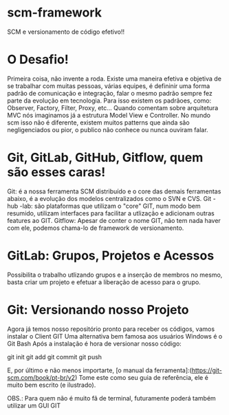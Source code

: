# scm-framework
SCM e versionamento de código efetivo!!

# O Desafio! 
Primeira coisa, não invente a roda.
Existe uma maneira efetiva e objetiva de se trabalhar com muitas pessoas, várias equipes, é defininir uma forma padrão de comunicação e integração, falar o mesmo padrão sempre fez parte da evolução em tecnologia.
Para isso existem os padrãoes, como: Observer, Factory, Filter, Proxy, etc...
Quando comentam sobre arquitetura MVC nós imaginamos já a estrutura Model View e Controller.
No mundo scm isso não é diferente, existem muitos patterns que ainda são negligenciados ou pior, o publico não conhece ou nunca ouviram falar.


# Git, GitLab, GitHub, Gitflow, quem são esses caras!

Git: é a nossa ferramenta SCM distribuído e o core das demais ferramentas abaixo, é a evolução dos modelos centralizados como o SVN e CVS.
Git -hub -lab: são plataformas que utilizam o "core" GIT, num modo bem resumido, utilizam interfaces para facilitar a utlização e adicionam outras features ao GIT.
Gitflow: Apesar de conter o nome GIT, não tem nada haver com ele, podemos chama-lo de framework de versionamento.

# GitLab: Grupos, Projetos e Acessos

Possibilita o trabalho utlizando grupos e a inserção de membros no mesmo, basta criar um projeto e efetuar a liberação de acesso para o grupo.

# Git: Versionando nosso Projeto
Agora já temos nosso repositório pronto para receber os códigos, vamos instalar o Client GIT
Uma alternativa bem famosa aos usuários Windows é o Git Bash
Após a instalação é hora de versionar nosso código:

git init
git add
git commit
git push

E, por último e não menos importarte, [o manual da ferramenta]:(https://git-scm.com/book/pt-br/v2)
Tome este como seu guia de referência, ele é muito bem escrito (e ilustrado).

OBS.: Para quem não é muito fã de terminal, futuramente poderá também utilizar um GUI GIT



